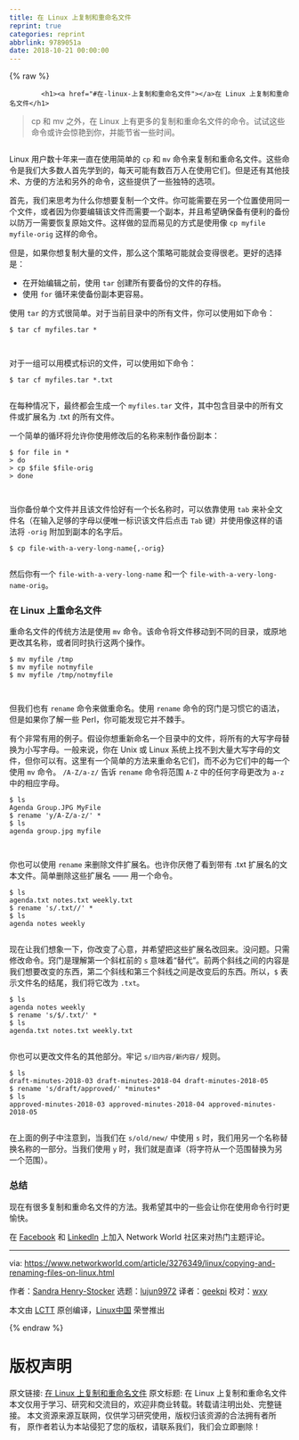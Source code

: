 ```yaml
---
title: 在 Linux 上复制和重命名文件
reprint: true
categories: reprint
abbrlink: 9789051a
date: 2018-10-21 00:00:00
---
```


{% raw %}

            <h1><a href="#在-linux-上复制和重命名文件"></a>在 Linux 上复制和重命名文件</h1>
<blockquote>
<p>cp 和 mv 之外，在 Linux 上有更多的复制和重命名文件的命令。试试这些命令或许会惊艳到你，并能节省一些时间。</p>
</blockquote>
<p><a href="https://camo.githubusercontent.com/afe018523f7a501e21ab056c82671a29fe7ed4ae/68747470733a2f2f696d616765732e6964676573672e6e65742f696d616765732f61727469636c652f323031382f30352f74726565732d3130303735393431352d6c617267652e6a7067"><img src="https://p0.ssl.qhimg.com/t0126c18690638d3f6b.jpg" alt=""></a></p>
<p>Linux 用户数十年来一直在使用简单的 <code>cp</code> 和 <code>mv</code> 命令来复制和重命名文件。这些命令是我们大多数人首先学到的，每天可能有数百万人在使用它们。但是还有其他技术、方便的方法和另外的命令，这些提供了一些独特的选项。</p>
<p>首先，我们来思考为什么你想要复制一个文件。你可能需要在另一个位置使用同一个文件，或者因为你要编辑该文件而需要一个副本，并且希望确保备有便利的备份以防万一需要恢复原始文件。这样做的显而易见的方式是使用像 <code>cp myfile myfile-orig</code> 这样的命令。</p>
<p>但是，如果你想复制大量的文件，那么这个策略可能就会变得很老。更好的选择是：</p>
<ul>
<li>在开始编辑之前，使用 <code>tar</code> 创建所有要备份的文件的存档。</li>
<li>使用 <code>for</code> 循环来使备份副本更容易。</li>
</ul>
<p>使用 <code>tar</code> 的方式很简单。对于当前目录中的所有文件，你可以使用如下命令：</p>
<pre><code class="hljs shell"><span class="hljs-meta">$</span><span class="bash"> tar cf myfiles.tar *</span>

</code></pre><p>对于一组可以用模式标识的文件，可以使用如下命令：</p>
<pre><code class="hljs stylus">$ tar cf myfiles<span class="hljs-selector-class">.tar</span> *<span class="hljs-selector-class">.txt</span>

</code></pre><p>在每种情况下，最终都会生成一个 <code>myfiles.tar</code> 文件，其中包含目录中的所有文件或扩展名为 .txt 的所有文件。</p>
<p>一个简单的循环将允许你使用修改后的名称来制作备份副本：</p>
<pre><code class="hljs shell"><span class="hljs-meta">$</span><span class="bash"> <span class="hljs-keyword">for</span> file <span class="hljs-keyword">in</span> *</span>
<span class="hljs-meta">&gt;</span><span class="bash"> <span class="hljs-keyword">do</span></span>
<span class="hljs-meta">&gt;</span><span class="bash"> cp <span class="hljs-variable">$file</span> <span class="hljs-variable">$file</span>-orig</span>
<span class="hljs-meta">&gt;</span><span class="bash"> <span class="hljs-keyword">done</span></span>

</code></pre><p>当你备份单个文件并且该文件恰好有一个长名称时，可以依靠使用 <code>tab</code> 来补全文件名（在输入足够的字母以便唯一标识该文件后点击 <code>Tab</code> 键）并使用像这样的语法将 <code>-orig</code> 附加到副本的名字后。</p>
<pre><code class="hljs applescript">$ cp <span class="hljs-built_in">file</span>-<span class="hljs-keyword">with</span>-a-very-long-<span class="hljs-built_in">name</span>{,-orig}

</code></pre><p>然后你有一个 <code>file-with-a-very-long-name</code> 和一个 <code>file-with-a-very-long-name-orig</code>。</p>
<h3><a href="#在-linux-上重命名文件"></a>在 Linux 上重命名文件</h3>
<p>重命名文件的传统方法是使用 <code>mv</code> 命令。该命令将文件移动到不同的目录，或原地更改其名称，或者同时执行这两个操作。</p>
<pre><code class="hljs shell"><span class="hljs-meta">$</span><span class="bash"> mv myfile /tmp</span>
<span class="hljs-meta">$</span><span class="bash"> mv myfile notmyfile</span>
<span class="hljs-meta">$</span><span class="bash"> mv myfile /tmp/notmyfile</span>

</code></pre><p>但我们也有 <code>rename</code> 命令来做重命名。使用 <code>rename</code> 命令的窍门是习惯它的语法，但是如果你了解一些 Perl，你可能发现它并不棘手。</p>
<p>有个非常有用的例子。假设你想重新命名一个目录中的文件，将所有的大写字母替换为小写字母。一般来说，你在 Unix 或 Linux 系统上找不到大量大写字母的文件，但你可以有。这里有一个简单的方法来重命名它们，而不必为它们中的每一个使用 <code>mv</code> 命令。 <code>/A-Z/a-z/</code> 告诉 <code>rename</code> 命令将范围 <code>A-Z</code> 中的任何字母更改为 <code>a-z</code> 中的相应字母。</p>
<pre><code class="hljs shell"><span class="hljs-meta">$</span><span class="bash"> ls</span>
Agenda Group.JPG MyFile
<span class="hljs-meta">$</span><span class="bash"> rename <span class="hljs-string">'y/A-Z/a-z/'</span> *</span>
<span class="hljs-meta">$</span><span class="bash"> ls</span>
agenda group.jpg myfile

</code></pre><p>你也可以使用 <code>rename</code> 来删除文件扩展名。也许你厌倦了看到带有 .txt 扩展名的文本文件。简单删除这些扩展名 —— 用一个命令。</p>
<pre><code class="hljs shell"><span class="hljs-meta">$</span><span class="bash"> ls</span>
agenda.txt notes.txt weekly.txt
<span class="hljs-meta">$</span><span class="bash"> rename <span class="hljs-string">'s/.txt//'</span> *</span>
<span class="hljs-meta">$</span><span class="bash"> ls</span>
agenda notes weekly

</code></pre><p>现在让我们想象一下，你改变了心意，并希望把这些扩展名改回来。没问题。只需修改命令。窍门是理解第一个斜杠前的 <code>s</code> 意味着“替代”。前两个斜线之间的内容是我们想要改变的东西，第二个斜线和第三个斜线之间是改变后的东西。所以，<code>$</code> 表示文件名的结尾，我们将它改为 <code>.txt</code>。</p>
<pre><code class="hljs shell"><span class="hljs-meta">$</span><span class="bash"> ls</span>
agenda notes weekly
<span class="hljs-meta">$</span><span class="bash"> rename <span class="hljs-string">'s/$/.txt/'</span> *</span>
<span class="hljs-meta">$</span><span class="bash"> ls</span>
agenda.txt notes.txt weekly.txt

</code></pre><p>你也可以更改文件名的其他部分。牢记 <code>s/旧内容/新内容/</code> 规则。</p>
<pre><code class="hljs lsl">$ ls
draft-minutes<span class="hljs-number">-2018</span><span class="hljs-number">-03</span> draft-minutes<span class="hljs-number">-2018</span><span class="hljs-number">-04</span> draft-minutes<span class="hljs-number">-2018</span><span class="hljs-number">-05</span>
$ rename 's/draft/approved/' *minutes*
$ ls
approved-minutes<span class="hljs-number">-2018</span><span class="hljs-number">-03</span> approved-minutes<span class="hljs-number">-2018</span><span class="hljs-number">-04</span> approved-minutes<span class="hljs-number">-2018</span><span class="hljs-number">-05</span>

</code></pre><p>在上面的例子中注意到，当我们在 <code>s/old/new/</code> 中使用 <code>s</code> 时，我们用另一个名称替换名称的一部分。当我们使用 <code>y</code> 时，我们就是直译（将字符从一个范围替换为另一个范围）。</p>
<h3><a href="#总结"></a>总结</h3>
<p>现在有很多复制和重命名文件的方法。我希望其中的一些会让你在使用命令行时更愉快。</p>
<p>在 <a href="https://www.facebook.com/NetworkWorld/">Facebook</a> 和 <a href="https://www.linkedin.com/company/network-world">LinkedIn</a> 上加入 Network World 社区来对热门主题评论。</p>
<hr>
<p>via: <a href="https://www.networkworld.com/article/3276349/linux/copying-and-renaming-files-on-linux.html">https://www.networkworld.com/article/3276349/linux/copying-and-renaming-files-on-linux.html</a></p>
<p>作者：<a href="https://www.networkworld.com/author/Sandra-Henry_Stocker/">Sandra Henry-Stocker</a> 选题：<a href="https://github.com/lujun9972">lujun9972</a> 译者：<a href="https://github.com/geekpi">geekpi</a> 校对：<a href="https://github.com/wxy">wxy</a></p>
<p>本文由 <a href="https://github.com/LCTT/TranslateProject">LCTT</a> 原创编译，<a href="https://linux.cn/">Linux中国</a> 荣誉推出</p>

          
{% endraw %}

# 版权声明
原文链接: [在 Linux 上复制和重命名文件](https://www.zcfy.cc/article/copying-and-renaming-files-on-linux)
原文标题: 在 Linux 上复制和重命名文件
本文仅用于学习、研究和交流目的，欢迎非商业转载。转载请注明出处、完整链接。
本文资源来源互联网，仅供学习研究使用，版权归该资源的合法拥有者所有，
原作者若认为本站侵犯了您的版权，请联系我们，我们会立即删除！
